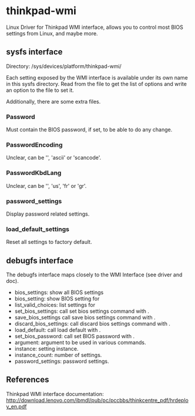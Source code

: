 # thinkpad-wmi

Linux Driver for Thinkpad WMI interface, allows you to control most
BIOS settings from Linux, and maybe more.

## sysfs interface

Directory: /sys/devices/platform/thinkpad-wmi/

Each setting exposed by the WMI interface is available under its own name
in this sysfs directory. Read from the file to get the list of options
and write an option to the file to set it.

Additionally, there are some extra files.

### Password

Must contain the BIOS password, if set, to be able to do any change.

### PasswordEncoding

Unclear, can be '', 'ascii' or 'scancode'.

### PasswordKbdLang

Unclear, can be '', 'us', 'fr' or 'gr'.

### password_settings

Display password related settings.

### load_default_settings

Reset all settings to factory default.

## debugfs interface

The debugfs interface maps closely to the WMI Interface (see driver and doc).

* bios_settings: show all BIOS settings
* bios_setting: show BIOS setting for <instance>
* list_valid_choices: list settings for <argument>
* set_bios_settings: call set bios settings command with <argument>.
* save_bios_settings call save bios settings command with <argument>.
* discard_bios_settings: call discard bios settings command with <argument>.
* load_default: call load default with <argument>.
* set_bios_password: call set BIOS password with <argument>.
* argument: argument to be used in various commands.
* instance: setting instance.
* instance_count: number of settings.
* password_settings: password settings.

## References

Thinkpad WMI interface documentation:
http://download.lenovo.com/ibmdl/pub/pc/pccbbs/thinkcentre_pdf/hrdeploy_en.pdf